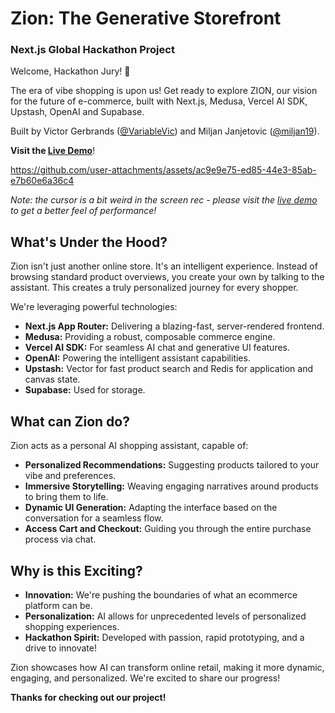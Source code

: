 # Zion: The Generative Storefront
### Next.js Global Hackathon Project

Welcome, Hackathon Jury! 👋

The era of vibe shopping is upon us! Get ready to explore ZION, our vision for the future of e-commerce, built with Next.js, Medusa, Vercel AI SDK, Upstash, OpenAI and Supabase.

Built by Victor Gerbrands ([@VariableVic](https://github.com/variablevic)) and Miljan Janjetovic ([@miljan19](https://github.com/miljan19)).

**Visit the [Live Demo](https://zion-store.vercel.app/)**!

https://github.com/user-attachments/assets/ac9e9e75-ed85-44e3-85ab-e7b60e6a36c4

_Note: the cursor is a bit weird in the screen rec - please visit the [live demo](https://zion-store.vercel.app/) to get a better feel of performance!_

## What's Under the Hood?

Zion isn't just another online store. It's an intelligent experience. Instead of browsing standard product overviews, you create your own by talking to the assistant. This creates a truly personalized journey for every shopper.

We're leveraging powerful technologies:

- **Next.js App Router:** Delivering a blazing-fast, server-rendered frontend.
- **Medusa:** Providing a robust, composable commerce engine.
- **Vercel AI SDK:** For seamless AI chat and generative UI features.
- **OpenAI:** Powering the intelligent assistant capabilities.
- **Upstash:** Vector for fast product search and Redis for application and canvas state.
- **Supabase:** Used for storage.

## What can Zion do?

Zion acts as a personal AI shopping assistant, capable of:

- **Personalized Recommendations:** Suggesting products tailored to your vibe and preferences.
- **Immersive Storytelling:** Weaving engaging narratives around products to bring them to life.
- **Dynamic UI Generation:** Adapting the interface based on the conversation for a seamless flow.
- **Access Cart and Checkout:** Guiding you through the entire purchase process via chat.

## Why is this Exciting?

- **Innovation:** We're pushing the boundaries of what an ecommerce platform can be.
- **Personalization:** AI allows for unprecedented levels of personalized shopping experiences.
- **Hackathon Spirit:** Developed with passion, rapid prototyping, and a drive to innovate!

Zion showcases how AI can transform online retail, making it more dynamic, engaging, and personalized. We're excited to share our progress!

**Thanks for checking out our project!**
